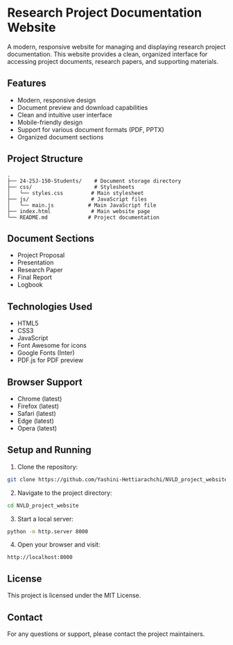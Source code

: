 # Research Project Documentation Website

A modern, responsive website for managing and displaying research project documentation. This website provides a clean, organized interface for accessing project documents, research papers, and supporting materials.

## Features

- Modern, responsive design
- Document preview and download capabilities
- Clean and intuitive user interface
- Mobile-friendly design
- Support for various document formats (PDF, PPTX)
- Organized document sections

## Project Structure

```
.
├── 24-25J-150-Students/    # Document storage directory
├── css/                    # Stylesheets
│   └── styles.css         # Main stylesheet
├── js/                    # JavaScript files
│   └── main.js           # Main JavaScript file
├── index.html             # Main website page
└── README.md             # Project documentation
```

## Document Sections

- Project Proposal
- Presentation
- Research Paper
- Final Report
- Logbook

## Technologies Used

- HTML5
- CSS3
- JavaScript
- Font Awesome for icons
- Google Fonts (Inter)
- PDF.js for PDF preview

## Browser Support

- Chrome (latest)
- Firefox (latest)
- Safari (latest)
- Edge (latest)
- Opera (latest)

## Setup and Running

1. Clone the repository:
```bash
git clone https://github.com/Yashini-Hettiarachchi/NVLD_project_website.git
```

2. Navigate to the project directory:
```bash
cd NVLD_project_website
```

3. Start a local server:
```bash
python -m http.server 8000
```

4. Open your browser and visit:
```
http://localhost:8000
```

## License

This project is licensed under the MIT License.

## Contact

For any questions or support, please contact the project maintainers. 
